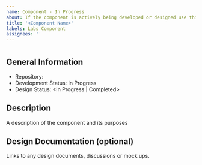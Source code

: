 ```yaml
---
name: Component - In Progress
about: If the component is actively being developed or designed use this template
title: '<Component Name>'
labels: Labs Component
assignees: ''
---
```


<!--
repo: <url>
development: In Progress
design: <In Progress | Completed>
-->

# <Component Name>

## General Information
- Repository: <url>
- Development Status: In Progress
- Design Status: <In Progress | Completed>

## Description
A description of the component and its purposes

## Design Documentation (optional)
Links to any design documents, discussions or mock ups.
